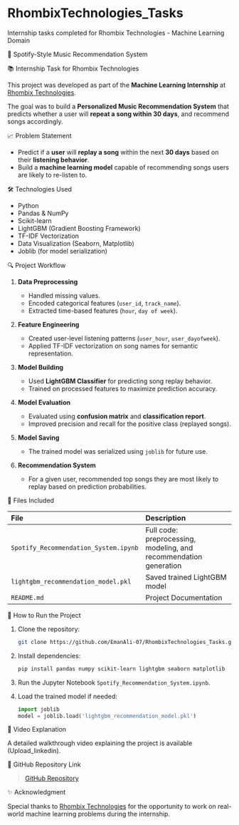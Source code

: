 # RhombixTechnologies_Tasks
Internship tasks completed for Rhombix Technologies - Machine Learning Domain

🎵 Spotify-Style Music Recommendation System

📚 Internship Task for Rhombix Technologies

This project was developed as part of the **Machine Learning Internship** at [Rhombix Technologies](https://www.linkedin.com/company/rhombix-technologies/).

The goal was to build a **Personalized Music Recommendation System** that predicts whether a user will **repeat a song within 30 days**, and recommend songs accordingly.

📈 Problem Statement

- Predict if a **user** will **replay a song** within the next **30 days** based on their **listening behavior**.
- Build a **machine learning model** capable of recommending songs users are likely to re-listen to.


🛠️ Technologies Used
- Python
- Pandas & NumPy
- Scikit-learn
- LightGBM (Gradient Boosting Framework)
- TF-IDF Vectorization
- Data Visualization (Seaborn, Matplotlib)
- Joblib (for model serialization)

🔍 Project Workflow

1. **Data Preprocessing**
   - Handled missing values.
   - Encoded categorical features (`user_id`, `track_name`).
   - Extracted time-based features (`hour`, `day of week`).

2. **Feature Engineering**
   - Created user-level listening patterns (`user_hour`, `user_dayofweek`).
   - Applied TF-IDF vectorization on song names for semantic representation.

3. **Model Building**
   - Used **LightGBM Classifier** for predicting song replay behavior.
   - Trained on processed features to maximize prediction accuracy.

4. **Model Evaluation**
   - Evaluated using **confusion matrix** and **classification report**.
   - Improved precision and recall for the positive class (replayed songs).

5. **Model Saving**
   - The trained model was serialized using `joblib` for future use.

6. **Recommendation System**
   - For a given user, recommended top songs they are most likely to replay based on prediction probabilities.

📂 Files Included

| File | Description |
|:----|:------------|
| `Spotify_Recommendation_System.ipynb` | Full code: preprocessing, modeling, and recommendation generation |
| `lightgbm_recommendation_model.pkl` | Saved trained LightGBM model |
| `README.md` | Project Documentation |

🚀 How to Run the Project

1. Clone the repository:
   ```bash
   git clone https://github.com/EmanAli-07/RhombixTechnologies_Tasks.git

2. Install dependencies:
   ```bash
   pip install pandas numpy scikit-learn lightgbm seaborn matplotlib


3. Run the Jupyter Notebook `Spotify_Recommendation_System.ipynb`.

4. Load the trained model if needed:
   ```python
   import joblib
   model = joblib.load('lightgbm_recommendation_model.pkl')
   ```
🎥 Video Explanation

A detailed walkthrough video explaining the project is available (Upload_linkedin).

🔗 GitHub Repository Link

> [GitHub Repository]([https://github.com/YOUR_USERNAME/RhombixTechnologies_Tasks](https://github.com/EmanAli-07/RhombixTechnologies_Tasks))

✨ Acknowledgment

Special thanks to [Rhombix Technologies](https://www.linkedin.com/company/rhombix-technologies/) for the opportunity to work on real-world machine learning problems during the internship.
